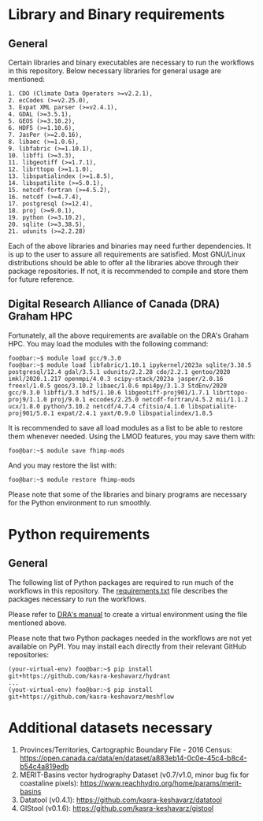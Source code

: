 # Library and Binary requirements
## General
Certain libraries and binary executables are necessary to run the
workflows in this repository. Below necessary libraries for general usage
are mentioned:
```console
1. CDO (Climate Data Operators >=v2.2.1),
2. ecCodes (>=v2.25.0),
3. Expat XML parser (>=v2.4.1),
4. GDAL (>=3.5.1),
5. GEOS (>=3.10.2),
6. HDF5 (>=1.10.6),
7. JasPer (>=2.0.16),
8. libaec (>=1.0.6),
9. libfabric (>=1.10.1),
10. libffi (>=3.3),
11. libgeotiff (>=1.7.1),
12. librttopo (>=1.1.0),
13. libspatialindex (>=1.8.5),
14. libspatilite (>=5.0.1),
15. netcdf-fortran (>=4.5.2),
16. netcdf (>=4.7.4),
17. postgresql (>=12.4),
18. proj (>=9.0.1),
19. python (>=3.10.2),
20. sqlite (>=3.38.5),
21. udunits (>=2.2.28)
```
Each of the above libraries and binaries may need further dependencies. It
is up to the user to assure all requirements are satisfied. Most GNU/Linux
distributions should be able to offer all the libraries above through
their package repositories. If not, it is recommended to compile and store
them for future reference.

## Digital Research Alliance of Canada (DRA) Graham HPC
Fortunately, all the above requirements are available on the DRA's Graham
HPC. You may load the modules with the following command:
```console
foo@bar:~$ module load gcc/9.3.0
foo@bar:~$ module load libfabric/1.10.1 ipykernel/2023a sqlite/3.38.5 postgresql/12.4 gdal/3.5.1 udunits/2.2.28 cdo/2.2.1 gentoo/2020 imkl/2020.1.217 openmpi/4.0.3 scipy-stack/2023a jasper/2.0.16 freexl/1.0.5 geos/3.10.2 libaec/1.0.6 mpi4py/3.1.3 StdEnv/2020 gcc/9.3.0 libffi/3.3 hdf5/1.10.6 libgeotiff-proj901/1.7.1 librttopo-proj9/1.1.0 proj/9.0.1 eccodes/2.25.0 netcdf-fortran/4.5.2 mii/1.1.2 ucx/1.8.0 python/3.10.2 netcdf/4.7.4 cfitsio/4.1.0 libspatialite-proj901/5.0.1 expat/2.4.1 yaxt/0.9.0 libspatialindex/1.8.5
```
It is recommended to save all load modules as a list to be able to restore
them whenever needed. Using the LMOD features, you may save them with:
```console
foo@bar:~$ module save fhimp-mods 
```
And you may restore the list with:
```console
foo@bar:~$ module restore fhimp-mods
```
Please note that some of the libraries and binary programs are necessary
for the Python environment to run smoothly.

# Python requirements
## General
The following list of Python packages are required to run much of the
workflows in this repository. The [requirements.txt](./requirements.txt)
file describes the packages necessary to run the workflows.

Please refer to [DRA's
manual](https://docs.alliancecan.ca/wiki/Python#Creating_and_using_a_virtual_environment)
to create a virtual environment using the file mentioned above.

Please note that two Python packages needed in the workflows are not yet
available on PyPI. You may install each directly from their relevant
GitHub repositories:

```console
(your-virtual-env) foo@bar:~$ pip install git+https://github.com/kasra-keshavarz/hydrant
...
(yout-virtual-env) foo@bar:~$ pip install git+https://github.com/kasra-keshavarz/meshflow
```

# Additional datasets necessary
1. Provinces/Territories, Cartographic Boundary File - 2016 Census: https://open.canada.ca/data/en/dataset/a883eb14-0c0e-45c4-b8c4-b54c4a819edb </b>
2. MERIT-Basins vector hydrography Dataset (v0.7/v1.0, minor bug fix for coastaline pixels): https://www.reachhydro.org/home/params/merit-basins </b>
3. Datatool (v0.4.1): https://github.com/kasra-keshavarz/datatool </b>
4. GIStool (v0.1.6): https://github.com/kasra-keshavarz/gistool </b>
